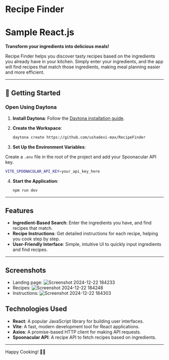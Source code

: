 # Recipe Finder

# Sample React.js

**Transform your ingredients into delicious meals!**

Recipe Finder helps you discover tasty recipes based on the ingredients you already have in your kitchen. Simply enter your ingredients, and the app will find recipes that match those ingredients, making meal planning easier and more efficient.

---

## 🚀 Getting Started  

### Open Using Daytona  

1. **Install Daytona**: Follow the [Daytona installation guide](https://www.daytona.io/docs/installation/installation/).  
2. **Create the Workspace**:  
   ```bash  
   daytona create https://github.com/ushadevi-max/RecipeFinder
   ```  

3. **Set Up the Environment Variables**:

Create a ```.env``` file in the root of the project and add your Spoonacular API key.
	
   ```bash  
   VITE_SPOONACULAR_API_KEY=your_api_key_here
   ```

4. **Start the Application**:  
   ```bash  
   npm run dev
   ```  

---

## Features

- **Ingredient-Based Search**: Enter the ingredients you have, and find recipes that match.
- **Recipe Instructions**: Get detailed instructions for each recipe, helping you cook step by step.
- **User-Friendly Interface**: Simple, intuitive UI to quickly input ingredients and find recipes.

---

## Screenshots
- Landing page:
![Screenshot 2024-12-22 184233](https://github.com/user-attachments/assets/3558e1d7-5d6a-41ac-9045-22a3137d9c07)
- Recipes:
![Screenshot 2024-12-22 184248](https://github.com/user-attachments/assets/41292fe6-76ca-44aa-9bfa-375165d338d2)
- Instructions:
![Screenshot 2024-12-22 184303](https://github.com/user-attachments/assets/7b20ba87-ecac-46ff-86f0-904cc6954d26)


## Technologies Used

- **React**: A popular JavaScript library for building user interfaces.
- **Vite**: A fast, modern development tool for React applications.
- **Axios**: A promise-based HTTP client for making API requests.
- **Spoonacular API**: A recipe API to fetch recipes based on ingredients.
  
---

Happy Cooking! 🍳🍔
